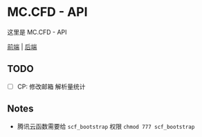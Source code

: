 # MC.CFD - API

这里是 MC.CFD - API

[前端](https://github.com/MCCFD/front) | [后端](https://github.com/MCCFD/api)

## TODO

- [ ] CP: 修改邮箱 解析量统计

## Notes

- 腾讯云函数需要给 `scf_bootstrap` 权限 `chmod 777 scf_bootstrap`
